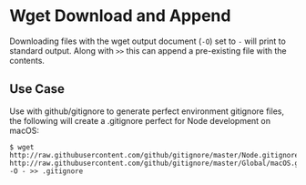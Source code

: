 # Wget Download and Append

Downloading files with the wget output document (`-O`) set to `-` will print to standard output. Along with `>>` this can append a pre-existing file with the contents.

## Use Case
Use with github/gitignore to generate perfect environment gitignore files, the following will create a .gitignore perfect for Node development on macOS:
```
$ wget http://raw.githubusercontent.com/github/gitignore/master/Node.gitignore http://raw.githubusercontent.com/github/gitignore/master/Global/macOS.gitignore -O - >> .gitignore
```
